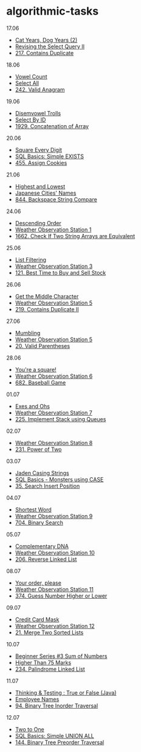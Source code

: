 ﻿# algorithmic-tasks

 17.06
 
 - [Cat Years, Dog Years (2)](https://www.codewars.com/kata/5a6d3bd238f80014a2000187)
 - [Revising the Select Query II](https://www.hackerrank.com/challenges/revising-the-select-query-2/problem?isFullScreen=true)
 - [217. Contains Duplicate](https://leetcode.com/problems/contains-duplicate/description/)

18.06
- [Vowel Count](https://www.codewars.com/kata/54ff3102c1bad923760001f3/java)
- [Select All](https://www.hackerrank.com/challenges/select-all-sql/problem?isFullScreen=true)
- [242. Valid Anagram](https://leetcode.com/problems/valid-anagram/description/)

19.06
- [Disemvowel Trolls](https://www.codewars.com/kata/52fba66badcd10859f00097e)
- [Select By ID](https://www.hackerrank.com/challenges/select-by-id/problem?isFullScreen=true)
- [1929. Concatenation of Array](https://leetcode.com/problems/concatenation-of-array/description/)

20.06

- [Square Every Digit](https://www.codewars.com/kata/546e2562b03326a88e000020)
- [SQL Basics: Simple EXISTS](https://www.codewars.com/kata/58113a64e10b53ec36000293)
- [455. Assign Cookies](https://leetcode.com/problems/assign-cookies/description/)

21.06
- [Highest and Lowest](https://www.codewars.com/kata/554b4ac871d6813a03000035/solutions/java)
- [Japanese Cities' Names](https://www.hackerrank.com/challenges/japanese-cities-name/problem?isFullScreen=true)
- [844. Backspace String Compare](https://leetcode.com/problems/backspace-string-compare/description/)

24.06
- [Descending Order](https://www.codewars.com/kata/5467e4d82edf8bbf40000155/train/java)
- [Weather Observation Station 1](https://www.hackerrank.com/challenges/weather-observation-station-1/problem?isFullScreen=true)
- [1662. Check If Two String Arrays are Equivalent](https://leetcode.com/problems/check-if-two-string-arrays-are-equivalent/description/)

25.06
- [List Filtering](https://www.codewars.com/kata/53dbd5315a3c69eed20002dd)
- [Weather Observation Station 3](https://www.hackerrank.com/challenges/weather-observation-station-3/problem?isFullScreen=true)
- [121. Best Time to Buy and Sell Stock](https://leetcode.com/problems/best-time-to-buy-and-sell-stock/description/)

26.06
- [Get the Middle Character](https://www.codewars.com/kata/56747fd5cb988479af000028)
- [Weather Observation Station 5](https://www.hackerrank.com/challenges/weather-observation-station-5/problem?isFullScreen=true)
- [219. Contains Duplicate II](https://leetcode.com/problems/contains-duplicate-ii/description/)

27.06
- [Mumbling](https://www.codewars.com/kata/5667e8f4e3f572a8f2000039)
- [Weather Observation Station 5](https://www.hackerrank.com/challenges/weather-observation-station-5/problem?isFullScreen=true)
- [20. Valid Parentheses](https://leetcode.com/problems/valid-parentheses/description/)

28.06
- [You're a square!](https://www.codewars.com/kata/54c27a33fb7da0db0100040e/train/java)
- [Weather Observation Station 6](https://www.hackerrank.com/challenges/weather-observation-station-6/problem?isFullScreen=true)
- [682. Baseball Game](https://leetcode.com/problems/baseball-game/description/)

01.07
- [Exes and Ohs](https://www.codewars.com/kata/55908aad6620c066bc00002a/train/java)
- [Weather Observation Station 7](https://www.hackerrank.com/challenges/weather-observation-station-7/problem?isFullScreen=true)
- [225. Implement Stack using Queues](https://leetcode.com/problems/implement-stack-using-queues/description/)

02.07
- [Weather Observation Station 8](https://www.hackerrank.com/challenges/weather-observation-station-8/problem?isFullScreen=true)
- [231. Power of Two](https://leetcode.com/problems/power-of-two/description/)

03.07
- [Jaden Casing Strings](https://www.codewars.com/kata/5390bac347d09b7da40006f6/train/java)
- [SQL Basics - Monsters using CASE](https://www.codewars.com/kata/593ef0e98b90525e090000b9)
- [35. Search Insert Position](https://leetcode.com/problems/search-insert-position/description/)

04.07
- [Shortest Word](https://www.codewars.com/kata/57cebe1dc6fdc20c57000ac9/train/java)
- [Weather Observation Station 9](https://www.hackerrank.com/challenges/weather-observation-station-9/problem?isFullScreen=true)
- [704. Binary Search](https://leetcode.com/problems/binary-search/description/)

05.07
- [Complementary DNA](https://www.codewars.com/kata/554e4a2f232cdd87d9000038/train/java)
- [Weather Observation Station 10](https://www.hackerrank.com/challenges/weather-observation-station-10/problem?isFullScreen=true)
- [206. Reverse Linked List](https://leetcode.com/problems/reverse-linked-list/description/)

08.07
- [Your order, please](https://www.codewars.com/kata/55c45be3b2079eccff00010f)
- [Weather Observation Station 11](https://www.hackerrank.com/challenges/weather-observation-station-11/problem?isFullScreen=true)
- [374. Guess Number Higher or Lower](https://leetcode.com/problems/guess-number-higher-or-lower/description/)

09.07
- [Credit Card Mask](https://www.codewars.com/kata/5412509bd436bd33920011bc/train/java)
- [Weather Observation Station 12](https://www.hackerrank.com/challenges/weather-observation-station-12/problem?isFullScreen=true)
- [21. Merge Two Sorted Lists](https://leetcode.com/problems/merge-two-sorted-lists/description/)

10.07
- [Beginner Series #3 Sum of Numbers](https://www.codewars.com/kata/55f2b110f61eb01779000053)
- [Higher Than 75 Marks](https://www.hackerrank.com/challenges/more-than-75-marks/problem?isFullScreen=true)
- [234. Palindrome Linked List](https://leetcode.com/problems/palindrome-linked-list/description/)

11.07
- [Thinking & Testing : True or False (Java)](https://www.codewars.com/kata/56d931ecc443d475d5000003)
- [Employee Names](https://www.hackerrank.com/challenges/name-of-employees/problem?isFullScreen=true)
- [94. Binary Tree Inorder Traversal](https://leetcode.com/problems/binary-tree-inorder-traversal/description/)

12.07
- [Two to One](https://www.codewars.com/kata/5656b6906de340bd1b0000ac)
- [SQL Basics: Simple UNION ALL](https://www.codewars.com/kata/58112f8004adbbdb500004fe)
- [144. Binary Tree Preorder Traversal](https://leetcode.com/problems/binary-tree-preorder-traversal/description/)
